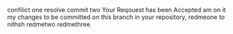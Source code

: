confilict one resolve
commit two
Your Reqouest has been Accepted
am on it
my changes to be committed on this branch in your repository,
redmeone to nithsh
redmetwo 
redmethree
